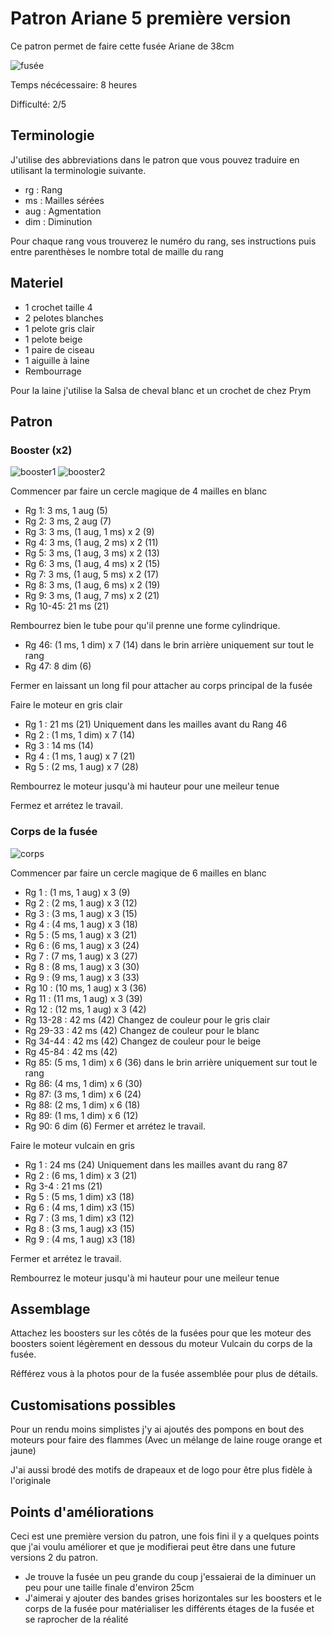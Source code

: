 # Patron Ariane 5 première version

Ce patron permet de faire cette fusée Ariane de 38cm

![fusée](../../../../media/patterns/ariane5/v2/fusee.jpg)

Temps nécécessaire: 8 heures

Difficulté: 2/5

## Terminologie

J'utilise des abbreviations dans le patron que vous pouvez traduire en utilisant la terminologie suivante.

* rg : Rang
* ms : Mailles sérées
* aug : Agmentation
* dim : Diminution

Pour chaque rang vous trouverez le numéro du rang, ses instructions puis entre parenthèses le nombre total de maille du rang

## Materiel

* 1 crochet taille 4
* 2 pelotes blanches
* 1 pelote gris clair
* 1 pelote beige
* 1 paire de ciseau
* 1 aiguille à laine
* Rembourrage

Pour la laine j'utilise la Salsa de cheval blanc et un crochet de chez Prym

## Patron

### Booster (x2)

![booster1](../../../../media/patterns/ariane5/v2/booster1.jpg)
![booster2](../../../../media/patterns/ariane5/v2/booster2.jpg)

Commencer par faire un cercle magique de 4 mailles en blanc

* Rg 1: 3 ms, 1 aug (5)
* Rg 2: 3 ms, 2 aug (7)
* Rg 3: 3 ms, (1 aug, 1 ms) x 2 (9)
* Rg 4: 3 ms, (1 aug, 2 ms) x 2 (11)
* Rg 5: 3 ms, (1 aug, 3 ms) x 2 (13)
* Rg 6: 3 ms, (1 aug, 4 ms) x 2 (15)
* Rg 7: 3 ms, (1 aug, 5 ms) x 2 (17)
* Rg 8: 3 ms, (1 aug, 6 ms) x 2 (19)
* Rg 9: 3 ms, (1 aug, 7 ms) x 2 (21)
* Rg 10-45: 21 ms (21)

Rembourrez bien le tube pour qu'il prenne une forme cylindrique.

* Rg 46: (1 ms, 1 dim) x 7 (14) dans le brin arrière uniquement sur tout le rang
* Rg 47: 8 dim (6)

Fermer en laissant un long fil pour attacher au corps principal de la fusée

Faire le moteur en gris clair

* Rg 1 : 21 ms (21) Uniquement dans les mailles avant du Rang 46
* Rg 2 : (1 ms, 1 dim) x 7 (14)
* Rg 3 : 14 ms (14)
* Rg 4 : (1 ms, 1 aug) x 7 (21)
* Rg 5 : (2 ms, 1 aug) x 7 (28)

Rembourrez le moteur jusqu'à mi hauteur pour une meileur tenue

Fermez et arrétez le travail.

### Corps de la fusée

![corps](../../../../media/patterns/ariane5/v2/corps.jpg)

Commencer par faire un cercle magique de 6 mailles en blanc

* Rg 1 : (1 ms, 1 aug) x 3 (9)
* Rg 2 : (2 ms, 1 aug) x 3 (12)
* Rg 3 : (3 ms, 1 aug) x 3 (15)
* Rg 4 : (4 ms, 1 aug) x 3 (18)
* Rg 5 : (5 ms, 1 aug) x 3 (21)
* Rg 6 : (6 ms, 1 aug) x 3 (24)
* Rg 7 : (7 ms, 1 aug) x 3 (27)
* Rg 8 : (8 ms, 1 aug) x 3 (30)
* Rg 9 : (9 ms, 1 aug) x 3 (33)
* Rg 10 : (10 ms, 1 aug) x 3 (36)
* Rg 11 : (11 ms, 1 aug) x 3 (39)
* Rg 12 : (12 ms, 1 aug) x 3 (42)
* Rg 13-28 : 42 ms (42)
Changez de couleur pour le gris clair
* Rg 29-33 : 42 ms (42)
Changez de couleur pour le blanc
* Rg 34-44 : 42 ms (42)
Changez de couleur pour le beige
* Rg 45-84 : 42 ms (42)
* Rg 85: (5 ms, 1 dim) x 6 (36) dans le brin arrière uniquement sur tout le rang
* Rg 86: (4 ms, 1 dim) x 6 (30)
* Rg 87: (3 ms, 1 dim) x 6 (24)
* Rg 88: (2 ms, 1 dim) x 6 (18)
* Rg 89: (1 ms, 1 dim) x 6 (12)
* Rg 90: 6 dim (6)
Fermer et arrétez le travail.

Faire le moteur vulcain en gris

* Rg 1 : 24 ms (24) Uniquement dans les mailles avant du rang 87
* Rg 2 : (6 ms, 1 dim) x 3 (21) 
* Rg 3-4 : 21 ms (21)
* Rg 5 : (5 ms, 1 dim) x3 (18)
* Rg 6 : (4 ms, 1 dim) x3 (15)
* Rg 7 : (3 ms, 1 dim) x3 (12)
* Rg 8 : (3 ms, 1 aug) x3 (15)
* Rg 9 : (4 ms, 1 aug) x3 (18)

Fermer et arrétez le travail.

Rembourrez le moteur jusqu'à mi hauteur pour une meileur tenue

## Assemblage

Attachez les boosters sur les côtés de la fusées pour que les moteur des boosters soient légèrement en dessous du moteur Vulcain du corps de la fusée.

Réfférez vous à la photos pour de la fusée assemblée pour plus de détails.

## Customisations possibles

Pour un rendu moins simplistes j'y ai ajoutés des pompons en bout des moteurs pour faire des flammes (Avec un mélange de laine rouge orange et jaune)

J'ai aussi brodé des motifs de drapeaux et de logo pour être plus fidèle à l'originale

## Points d'améliorations

Ceci est une première version du patron, une fois fini il y a quelques points que j'ai voulu améliorer et que je modifierai peut être dans une future versions 2 du patron.
* Je trouve la fusée un peu grande du coup j'essaierai de la diminuer un peu pour une taille finale d'environ 25cm
* J'aimerai y ajouter des bandes grises horizontales sur les boosters et le corps de la fusée pour matérialiser les différents étages de la fusée et se raprocher de la réalité